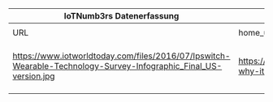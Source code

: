 |IoTNumb3rs Datenerfassung||||||||||||
| ---- | ---- | ---- | ---- | ---- | ---- | ---- | ---- | ---- | ---- | ---- | ---- |
|||||||||||||
|URL|home_url|filename|device_class|device_count|market_class|market_volume|prognosis_year|publication_year|authorship_class|Dropbox folder||
|https://www.iotworldtoday.com/files/2016/07/Ipswitch-Wearable-Technology-Survey-Infographic_Final_US-version.jpg|https://www.iotworldtoday.com/2016/07/13/infographic-why-it-pros-worry-about-wearables/|file7_Ipswitch-Wearable-Technology-Survey-Infographic_Final_US-version.jpg||||||||marielledemuth/20181123-1500|N/A|
